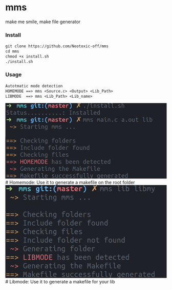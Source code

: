 # mms
make me smile, make file generator

### Install
```
git clone https://github.com/Neotoxic-off/mms
cd mms
chmod +x install.sh
./install.sh
```

### Usage
```
Autotmatic mode detection
HOMEMODE ==> mms <Source.c> <Output> <Lib_Path>
LIBMODE  ==> mms <Lib_Path> <Lib_name>
```

<img src="https://raw.githubusercontent.com/Neotoxic-off/mms/master/pics/homemode.png">
# Homemode: Use it to generate a makefile on the root folder

<img src="https://raw.githubusercontent.com/Neotoxic-off/mms/master/pics/libmode.png">
# Libmode: Use it to generate a makefile for your lib


